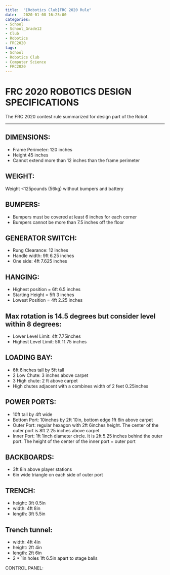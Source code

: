 ```yaml
---
title:  "[Robotics Club]FRC 2020 Rule"
date:   2020-01-08 16:25:00
categories:
- School
- School_Grade12
- Club
- Robotics
- FRC2020
tags:
- School
- Robotics Club
- Computer Science
- FRC2020
---
```

<h1>FRC 2020 ROBOTICS DESIGN SPECIFICATIONS</h1>
The FRC 2020 contest rule summarized for design part of the Robot.
<hr>

## DIMENSIONS:
- Frame Perimeter: 120 inches
- Height 45 inches
- Cannot extend more than 12 inches than the frame perimeter

## WEIGHT:
Weight <125pounds (56kg) without bumpers and battery

## BUMPERS:
- Bumpers must be covered at least 6 inches for each corner
- Bumpers cannot be more than 7.5 inches off the floor

## GENERATOR SWITCH:
- Rung Clearance: 12 inches
- Handle width: 9ft 6.25 inches
- One side: 4ft 7.625 inches

## HANGING:
- Highest position = 6ft 6.5 inches
- Starting Height = 5ft 3 inches
- Lowest Position = 4ft 2.25 inches

## Max rotation is 14.5 degrees but consider level within 8 degrees:
- Lower Level Limit: 4ft 7.75inches
- Highest Level Limit: 5ft 11.75 inches

## LOADING BAY:
- 6ft 6inches tall by 5ft tall
- 2 Low Chute: 3 inches above carpet
- 3 High chute: 2 ft above carpet
- High chutes adjacent with a combines width of 2 feet 0.25inches

## POWER PORTS:
- 10ft tall by 4ft wide
- Bottom Port: 10inches by 2ft 10in, bottom edge 1ft 6in above carpet
- Outer Port: regular hexagon with 2ft 6inches height. The center of the outer port is 8ft 2.25 inches above carpet
- Inner Port: 1ft 1inch diameter circle. It is 2ft 5.25 inches behind the outer port. The height of the center of the inner port = outer port


## BACKBOARDS:
- 3ft 8in above player stations
- 6in wide triangle on each side of outer port

## TRENCH:
- height: 3ft 0.5in
- width: 4ft 8in
- length: 3ft 5.5in

## Trench tunnel:
- width: 4ft 4in
- height: 2ft 4in
- length: 2ft 6in
- 2 * 1in holes 1ft 6.5in apart to stage balls

CONTROL PANEL:
